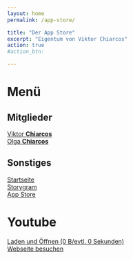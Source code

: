 ```yaml
---
layout: home
permalink: /app-store/

title: "Der App Store"
excerpt: "Eigentum von Viktor Chiarcos"
action: true
#action_btn:

---
```


# Menü
## Mitglieder
[Viktor **Chiarcos**](https://viktor-chiarcos.github.io)\
[Olga **Chiarcos**](https://viktor-chiarcos.github.io)
## Sonstiges
[Startseite](/)\
[Storygram](/Storygram)\
[App Store](/app-store/)

# Youtube
[Laden und Öffnen (0 B/evtl. 0 Sekunden)](/apps/youtube)\
[Webseite besuchen](https://youtube.com)
